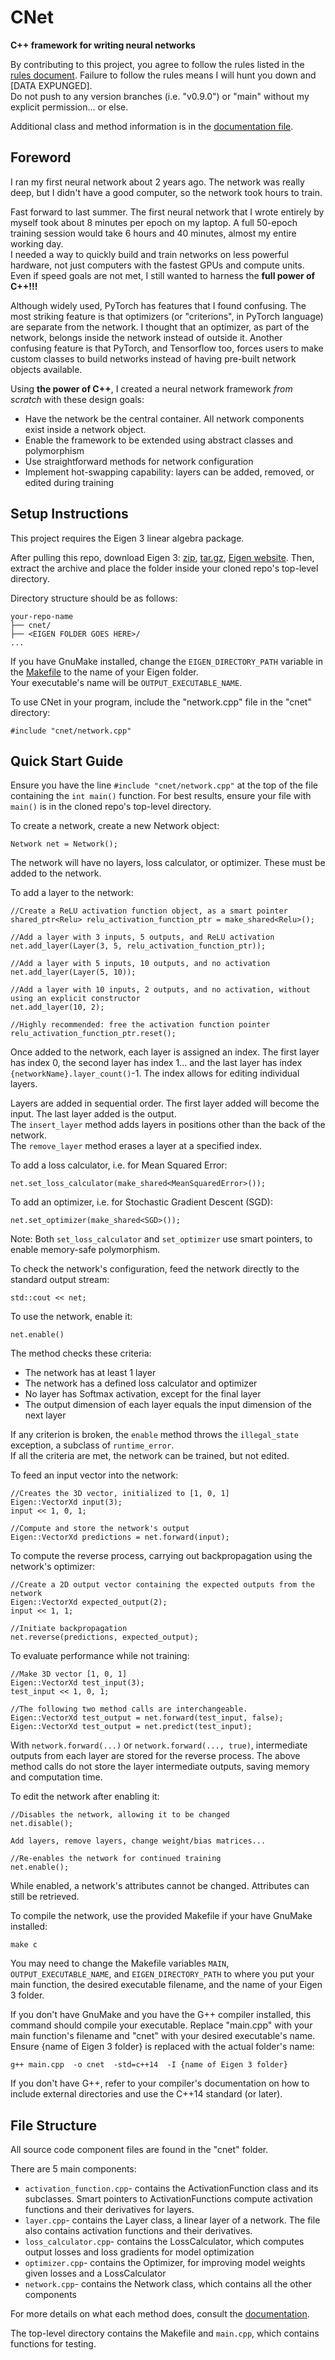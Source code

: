 # CNet
**C++ framework for writing neural networks**

By contributing to this project, you agree to follow the rules listed in the [rules document](rules.md). Failure to follow the rules means I will hunt you down and [DATA EXPUNGED].  
Do not push to any version branches (i.e. "v0.9.0") or "main" without my explicit permission... or else.

Additional class and method information is in the [documentation file](documentation.md).

## Foreword
I ran my first neural network about 2 years ago. The network was really deep, but I didn't have a good computer, so the network took hours to train.

Fast forward to last summer. The first neural network that I wrote entirely by myself took about 8 minutes per epoch on my laptop. A full 50-epoch training session would take 6 hours and 40 minutes, almost my entire working day.  
I needed a way to quickly build and train networks on less powerful hardware, not just computers with the fastest GPUs and compute units.  
Even if speed goals are not met, I still wanted to harness the **full power of C++!!!**

Although widely used, PyTorch has features that I found confusing. The most striking feature is that optimizers (or "criterions", in PyTorch language) are separate from the network. I thought that an optimizer, as part of the network, belongs inside the network instead of outside it. Another confusing feature is that PyTorch, and Tensorflow too, forces users to make custom classes to build networks instead of having pre-built network objects available.

Using **the power of C++**, I created a neural network framework *from scratch* with these design goals:
- Have the network be the central container. All network components exist inside a network object.
- Enable the framework to be extended using abstract classes and polymorphism
- Use straightforward methods for network configuration
- Implement hot-swapping capability: layers can be added, removed, or edited during training



## Setup Instructions
This project requires the Eigen 3 linear algebra package.

After pulling this repo, download Eigen 3:
[zip](https://gitlab.com/libeigen/eigen/-/archive/3.4.0/eigen-3.4.0.zip), [tar.gz](https://gitlab.com/libeigen/eigen/-/archive/3.4.0/eigen-3.4.0.tar.gz),
[Eigen website](https://eigen.tuxfamily.org/index.php?title=Main_Page).
Then, extract the archive and place the folder inside your cloned repo's top-level directory.

Directory structure should be as follows:
```
your-repo-name
├── cnet/
├── <EIGEN FOLDER GOES HERE>/
...
```

If you have GnuMake installed, change the `EIGEN_DIRECTORY_PATH` variable in the [Makefile](Makefile) to the name of your Eigen folder.  
Your executable's name will be `OUTPUT_EXECUTABLE_NAME`.

To use CNet in your program, include the "network.cpp" file in the "cnet" directory:
```
#include "cnet/network.cpp"
```

## Quick Start Guide

Ensure you have the line `#include "cnet/network.cpp"` at the top of the file containing the `int main()` function. For best results, ensure your file with `main()` is in the cloned repo's top-level directory.

To create a network, create a new Network object:
```
Network net = Network();
```
The network will have no layers, loss calculator, or optimizer. These must be added to the network.

To add a layer to the network:
```
//Create a ReLU activation function object, as a smart pointer
shared_ptr<Relu> relu_activation_function_ptr = make_shared<Relu>();

//Add a layer with 3 inputs, 5 outputs, and ReLU activation
net.add_layer(Layer(3, 5, relu_activation_function_ptr));

//Add a layer with 5 inputs, 10 outputs, and no activation
net.add_layer(Layer(5, 10));

//Add a layer with 10 inputs, 2 outputs, and no activation, without using an explicit constructor
net.add_layer(10, 2);

//Highly recommended: free the activation function pointer
relu_activation_function_ptr.reset();
```

Once added to the network, each layer is assigned an index. The first layer has index 0, the second layer has index 1... and the last layer has index `{networkName}.layer_count()`-1. The index allows for editing individual layers.

Layers are added in sequential order. The first layer added will become the input. The last layer added is the output.  
The `insert_layer` method adds layers in positions other than the back of the network.  
The `remove_layer` method erases a layer at a specified index.

To add a loss calculator, i.e. for Mean Squared Error:
```
net.set_loss_calculator(make_shared<MeanSquaredError>());
```

To add an optimizer, i.e. for Stochastic Gradient Descent (SGD):
```
net.set_optimizer(make_shared<SGD>());
```

Note: Both `set_loss_calculator` and `set_optimizer` use smart pointers, to enable memory-safe polymorphism.

To check the network's configuration, feed the network directly to the standard output stream:
```
std::cout << net;
```

To use the network, enable it:
```
net.enable()
```
The method checks these criteria:
- The network has at least 1 layer
- The network has a defined loss calculator and optimizer 
- No layer has Softmax activation, except for the final layer
- The output dimension of each layer equals the input dimension of the next layer

If any criterion is broken, the `enable` method throws the `illegal_state` exception, a subclass of `runtime_error`.  
If all the criteria are met, the network can be trained, but not edited.

To feed an input vector into the network:
```
//Creates the 3D vector, initialized to [1, 0, 1]
Eigen::VectorXd input(3);
input << 1, 0, 1;

//Compute and store the network's output
Eigen::VectorXd predictions = net.forward(input);
```

To compute the reverse process, carrying out backpropagation using the network's optimizer:
```
//Create a 2D output vector containing the expected outputs from the network
Eigen::VectorXd expected_output(2);
input << 1, 1;

//Initiate backpropagation
net.reverse(predictions, expected_output);
```

To evaluate performance while not training:
```
//Make 3D vector [1, 0, 1]
Eigen::VectorXd test_input(3);
test_input << 1, 0, 1;

//The following two method calls are interchangeable.
Eigen::VectorXd test_output = net.forward(test_input, false);
Eigen::VectorXd test_output = net.predict(test_input);
```
With `network.forward(...)` or `network.forward(..., true)`, intermediate outputs from each layer are stored for the reverse process. The above method calls do not store the layer intermediate outputs, saving memory and computation time.

To edit the network after enabling it:
```
//Disables the network, allowing it to be changed
net.disable();

Add layers, remove layers, change weight/bias matrices...

//Re-enables the network for continued training
net.enable();
```
While enabled, a network's attributes cannot be changed. Attributes can still be retrieved.


To compile the network, use the provided Makefile if your have GnuMake installed:
```
make c
```
You may need to change the Makefile variables `MAIN`, `OUTPUT_EXECUTABLE_NAME`, and `EIGEN_DIRECTORY_PATH` to where you put your main function, the desired executable filename, and the name of your Eigen 3 folder.

If you don't have GnuMake and you have the G++ compiler installed, this command should compile your executable. Replace "main.cpp" with your main function's filename and "cnet" with your desired executable's name.
Ensure {name of Eigen 3 folder} is replaced with the actual folder's name:
```
g++ main.cpp  -o cnet  -std=c++14  -I {name of Eigen 3 folder}
```

If you don't have G++, refer to your compiler's documentation on how to include external directories and use the C++14 standard (or later).

## File Structure

All source code component files are found in the "cnet" folder.

There are 5 main components:
- `activation_function.cpp`- contains the ActivationFunction class and its subclasses. Smart pointers to ActivationFunctions compute activation functions and their derivatives for layers.
- `layer.cpp`- contains the Layer class, a linear layer of a network. The file also contains activation functions and their derivatives.
- `loss_calculator.cpp`- contains the LossCalculator, which computes output losses and loss gradients for model optimization
- `optimizer.cpp`- contains the Optimizer, for improving model weights given losses and a LossCalculator
- `network.cpp`- contains the Network class, which contains all the other components

For more details on what each method does, consult the [documentation](documentation.md).

The top-level directory contains the Makefile and `main.cpp`, which contains functions for testing.